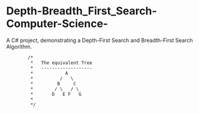 # Depth-Breadth_First_Search-Computer-Science-
A C# project, demonstrating a Depth-First Search and Breadth-First Search Algorithm.

            /*        
             *   The equivalent Tree
             *   -------------------
             *            A
             *          /   \
             *         B     C
             *        / \   / \
             *       D   E F   G
             *       
             */
